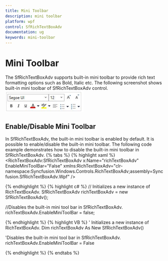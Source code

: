 ```yaml
---
title: Mini Toolbar
description: mini toolbar
platform: wpf
control: SfRichTextBoxAdv
documentation: ug
keywords: mini-toolbar
---
```

# Mini Toolbar

The SfRichTextBoxAdv supports built-in mini toolbar to provide rich text formatting options such as Bold, Italic etc. The following screenshot shows built-in mini toolbar of SfRichTextBoxAdv control.
![WPF SfRichTextBoxAdv displays the mini toolbar](Mini-Toolbar_images/Mini-Toolbar_img1.jpeg)

## Enable/Disable Mini Toolbar

In SfRichTextBoxAdv, the built-in mini toolbar is enabled by default. It is possible to enable/disable the built-in mini toolbar. The following code example demonstrates how to disable the built-in mini toolbar in SfRichTextBoxAdv.
{% tabs %}
{% highlight xaml %}
<RichTextBoxAdv:SfRichTextBoxAdv x:Name="richTextBoxAdv" EnableMiniToolBar="False" xmlns:RichTextBoxAdv="clr-namespace:Syncfusion.Windows.Controls.RichTextBoxAdv;assembly=Syncfusion.SfRichTextBoxAdv.Wpf" />

{% endhighlight %}
{% highlight c# %}
// Initializes a new instance of RichTextBoxAdv.
SfRichTextBoxAdv richTextBoxAdv = new SfRichTextBoxAdv();

//Disables the built-in mini tool bar in SfRichTextBoxAdv.
richTextBoxAdv.EnableMiniToolBar = false;

{% endhighlight %}
{% highlight VB %}
' Initializes a new instance of RichTextBoxAdv.
Dim richTextBoxAdv As New SfRichTextBoxAdv()

'Disables the built-in mini tool bar in SfRichTextBoxAdv.
richTextBoxAdv.EnableMiniToolBar = False


{% endhighlight %}
{% endtabs %}
